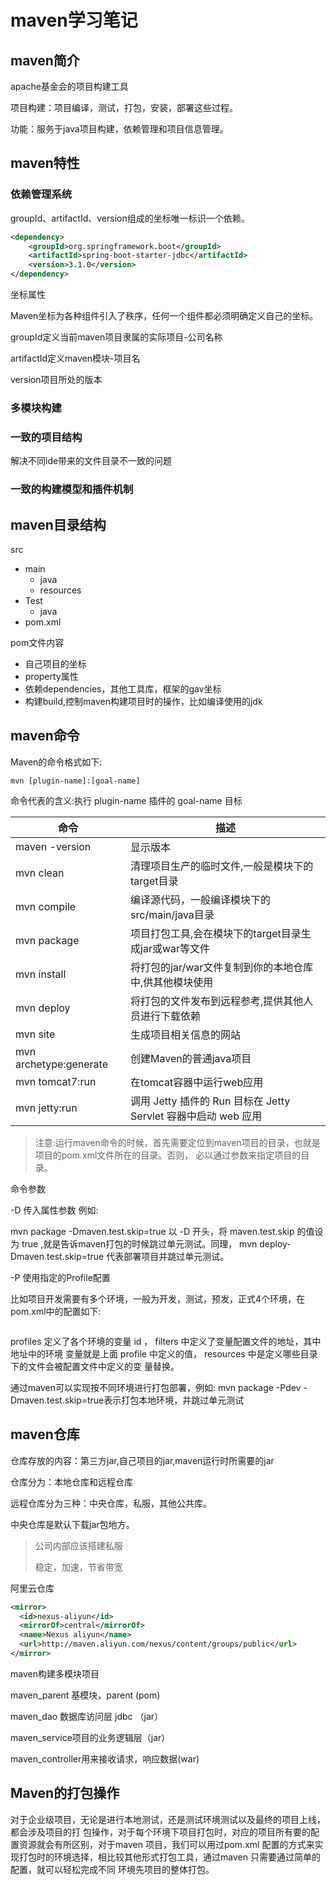 # maven学习笔记

## maven简介

apache基金会的项目构建工具

项目构建：项目编译，测试，打包，安装，部署这些过程。

功能：服务于java项目构建，依赖管理和项目信息管理。

## maven特性

### 依赖管理系统

groupId、artifactId、version组成的坐标唯一标识一个依赖。

```xml
<dependency>
    <groupId>org.springframework.boot</groupId>
    <artifactId>spring-boot-starter-jdbc</artifactId>
  	<version>3.1.0</version>
</dependency>
```

坐标属性

Maven坐标为各种组件引入了秩序，任何一个组件都必须明确定义自己的坐标。 

groupId定义当前maven项目隶属的实际项目-公司名称

artifactId定义maven模块-项目名

version项目所处的版本

### 多模块构建

### 一致的项目结构

解决不同ide带来的文件目录不一致的问题

### 一致的构建模型和插件机制

## maven目录结构

src

- main
  - java
  - resources
- Test
  - java
- pom.xml

pom文件内容

- 自己项目的坐标
- property属性
- 依赖dependencies，其他工具库，框架的gav坐标
- 构建build,控制maven构建项目时的操作，比如编译使用的jdk

## maven命令

Maven的命令格式如下:

```
mvn [plugin-name]:[goal-name]
```

命令代表的含义:执行 plugin-name 插件的 goal-name 目标

| 命令                   | 描述                                                         |
| ---------------------- | ------------------------------------------------------------ |
| maven -version         | 显示版本                                                     |
| mvn clean              | 清理项目生产的临时文件,一般是模块下的target目录              |
| mvn compile            | 编译源代码，一般编译模块下的src/main/java目录                |
| mvn package            | 项目打包工具,会在模块下的target目录生成jar或war等文件        |
| mvn install            | 将打包的jar/war文件复制到你的本地仓库中,供其他模块使用       |
| mvn deploy             | 将打包的文件发布到远程参考,提供其他人员进行下载依赖          |
| mvn site               | 生成项目相关信息的网站                                       |
| mvn archetype:generate | 创建Maven的普通java项目                                      |
| mvn tomcat7:run        | 在tomcat容器中运行web应用                                    |
| mvn jetty:run          | 调用 Jetty 插件的 Run 目标在 Jetty Servlet 容器中启动 web 应用 |

> 注意:运行maven命令的时候，首先需要定位到maven项目的目录，也就是项目的pom.xml文件所在的目录。否则， 必以通过参数来指定项目的目录。

命令参数

-D 传入属性参数 例如:

mvn package -Dmaven.test.skip=true
 以 -D 开头，将 maven.test.skip 的值设为 true ,就是告诉maven打包的时候跳过单元测试。同理， mvn deploy-Dmaven.test.skip=true 代表部署项目并跳过单元测试。

 -P 使用指定的Profile配置

比如项目开发需要有多个环境，一般为开发，测试，预发，正式4个环境，在pom.xml中的配置如下:

```

```

profiles 定义了各个环境的变量 id ， filters 中定义了变量配置文件的地址，其中地址中的环境 变量就是上面 profile 中定义的值， resources 中是定义哪些目录下的文件会被配置文件中定义的变 量替换。

通过maven可以实现按不同环境进行打包部署，例如: mvn package -Pdev -Dmaven.test.skip=true表示打包本地环境，并跳过单元测试

## maven仓库

仓库存放的内容：第三方jar,自己项目的jar,maven运行时所需要的jar

仓库分为：本地仓库和远程仓库

远程仓库分为三种：中央仓库，私服，其他公共库。

中央仓库是默认下载jar包地方。

> 公司内部应该搭建私服
>
> 稳定，加速，节省带宽

阿里云仓库

```xml
<mirror>
  <id>nexus-aliyun</id>
  <mirrorOf>central</mirrorOf>
  <name>Nexus aliyun</name>
  <url>http://maven.aliyun.com/nexus/content/groups/public</url>
</mirror>
```

maven构建多模块项目

maven_parent 基模块，parent (pom)

maven_dao 数据库访问层  jdbc （jar）

maven_service项目的业务逻辑层（jar）

maven_controller用来接收请求，响应数据(war)

## Maven的打包操作

对于企业级项目，无论是进行本地测试，还是测试环境测试以及最终的项目上线，都会涉及项目的打 包操作，对于每个环境下项目打包时，对应的项目所有要的配置资源就会有所区别，对于maven 项目，我们可以用过pom.xml 配置的方式来实现打包时的环境选择，相比较其他形式打包工具，通过maven 只需要通过简单的配置，就可以轻松完成不同 环境先项目的整体打包。
